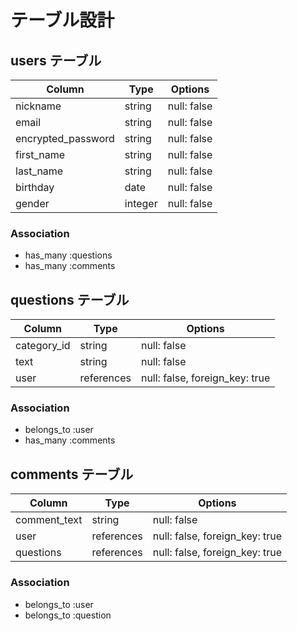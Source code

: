 # テーブル設計

## users テーブル

| Column             | Type    | Options     |
| ------------------ | ------- | ----------- |
| nickname           | string  | null: false |
| email              | string  | null: false |
| encrypted_password | string  | null: false |
| first_name         | string  | null: false |
| last_name          | string  | null: false |
| birthday           | date    | null: false |
| gender             | integer | null: false |

### Association

- has_many :questions
- has_many :comments

## questions テーブル

| Column      | Type       | Options                        |
| ----------- | ---------- | ------------------------------ |
| category_id | string     | null: false                    |
| text        | string     | null: false                    |
| user        | references | null: false, foreign_key: true |

### Association

- belongs_to :user
- has_many :comments

## comments テーブル

| Column       | Type       | Options                        |
| ------------ | ---------- | ------------------------------ |
| comment_text | string     | null: false                    |
| user         | references | null: false, foreign_key: true |
| questions    | references | null: false, foreign_key: true |

### Association

- belongs_to :user
- belongs_to :question